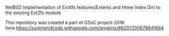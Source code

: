 NetBSD Implementation of Ext4fs features(Extents and Htree Index Dir) to the existing Ext2fs module

This repository was created a part of GSoC project-2016 here.https://summerofcode.withgoogle.com/projects/#6207200678641664
